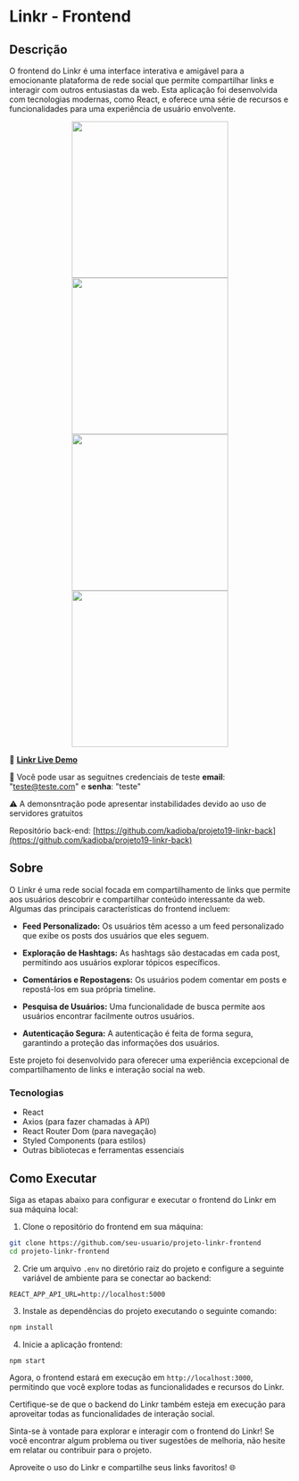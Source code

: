 # Linkr - Frontend

## Descrição

O frontend do Linkr é uma interface interativa e amigável para a emocionante plataforma de rede social que permite compartilhar links e interagir com outros entusiastas da web. Esta aplicação foi desenvolvida com tecnologias modernas, como React, e oferece uma série de recursos e funcionalidades para uma experiência de usuário envolvente.

<div align="center">
  <img height="280em" src="https://github.com/kadioba/projeto19-linkr-front/blob/main/demo-images/Desktop%20-%203.png">
  <img height="280em" src="https://github.com/kadioba/projeto19-linkr-front/blob/main/demo-images/Desktop%20-%205.png">
  <img height="280em" src="https://github.com/kadioba/projeto19-linkr-front/blob/main/demo-images/Desktop%20-%2027.png">
  <img height="280em" src="https://github.com/kadioba/projeto19-linkr-front/blob/main/demo-images/Desktop%20-%2026.png">
</div>


🚀 **[Linkr Live Demo](https://projeto19-linkr-front-77u8lzs42-kadioba.vercel.app/)**

🪪 Você pode usar as seguitnes credenciais de teste **email**: "teste@teste.com" e **senha**: "teste"

⚠️ A demonsntração pode apresentar instabilidades devido ao uso de servidores gratuitos

Repositório back-end: [https://github.com/kadioba/projeto19-linkr-back](https://github.com/kadioba/projeto19-linkr-back)

## Sobre

O Linkr é uma rede social focada em compartilhamento de links que permite aos usuários descobrir e compartilhar conteúdo interessante da web. Algumas das principais características do frontend incluem:

- **Feed Personalizado:** Os usuários têm acesso a um feed personalizado que exibe os posts dos usuários que eles seguem.

- **Exploração de Hashtags:** As hashtags são destacadas em cada post, permitindo aos usuários explorar tópicos específicos.

- **Comentários e Repostagens:** Os usuários podem comentar em posts e repostá-los em sua própria timeline.

- **Pesquisa de Usuários:** Uma funcionalidade de busca permite aos usuários encontrar facilmente outros usuários.

- **Autenticação Segura:** A autenticação é feita de forma segura, garantindo a proteção das informações dos usuários.

Este projeto foi desenvolvido para oferecer uma experiência excepcional de compartilhamento de links e interação social na web.

### Tecnologias

- React
- Axios (para fazer chamadas à API)
- React Router Dom (para navegação)
- Styled Components (para estilos)
- Outras bibliotecas e ferramentas essenciais

## Como Executar

Siga as etapas abaixo para configurar e executar o frontend do Linkr em sua máquina local:

1. Clone o repositório do frontend em sua máquina:

```bash
git clone https://github.com/seu-usuario/projeto-linkr-frontend
cd projeto-linkr-frontend
```

2. Crie um arquivo `.env` no diretório raiz do projeto e configure a seguinte variável de ambiente para se conectar ao backend:

```dotenv
REACT_APP_API_URL=http://localhost:5000
```

3. Instale as dependências do projeto executando o seguinte comando:

```bash
npm install
```

4. Inicie a aplicação frontend:

```bash
npm start
```

Agora, o frontend estará em execução em `http://localhost:3000`, permitindo que você explore todas as funcionalidades e recursos do Linkr.

Certifique-se de que o backend do Linkr também esteja em execução para aproveitar todas as funcionalidades de interação social.

Sinta-se à vontade para explorar e interagir com o frontend do Linkr! Se você encontrar algum problema ou tiver sugestões de melhoria, não hesite em relatar ou contribuir para o projeto.

Aproveite o uso do Linkr e compartilhe seus links favoritos! 🌐
